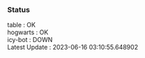 ### Status


table : OK  
hogwarts : OK  
icy-bot : DOWN  
Latest Update : 2023-06-16 03:10:55.648902
